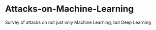 # Attacks-on-Machine-Learning
Survey of attacks on not just only Machine Learning, but Deep Learning
